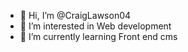 - 👋 Hi, I’m @CraigLawson04
- 👀 I’m interested in Web development
- 🌱 I’m currently learning Front end cms

<!---
CraigLawson04/CraigLawson04 is a ✨ special ✨ repository because its `README.md` (this file) appears on your GitHub profile.
You can click the Preview link to take a look at your changes.
--->
